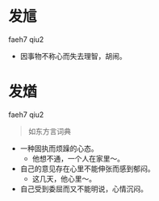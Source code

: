# 发訄
faeh7 qiu2
- 因事物不称心而失去理智，胡闹。

# 发煪
faeh7 qiu2
> 如东方言词典
- 一种固执而烦躁的心态。
  - 他想不通，一个人在家里～。
- 自己的意见存在心里不能伸张而感到郁闷。
  - 这几天，他心里～。
- 自己受到委屈而又不能明说，心情沉闷。
